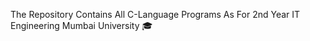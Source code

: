 The Repository Contains All C-Language Programs As For 2nd Year IT Engineering Mumbai University :mortar_board:
